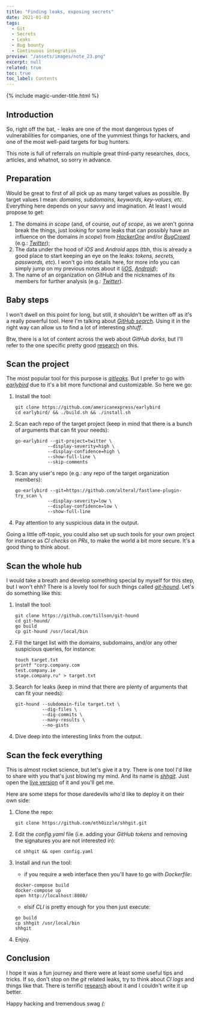 ```yaml
---
title: "Finding leaks, exposing secrets"
date: 2021-01-03
tags:
  - Git
  - Secrets
  - Leaks
  - Bug bounty
  - Continuous integration
preview: "/assets/images/note_23.png"
excerpt: null
related: true
toc: true
toc_label: Contents
---
```


{% include magic-under-title.html %}

## Introduction

So, right off the bat, - leaks are one of the most dangerous types of vulnerabilities for companies, one of the yummiest things for hackers, and one of the most well-paid targets for bug hunters.

This note is full of referrals on multiple great third-party researches, docs, articles, and whatnot, so sorry in advance.

## Preparation

Would be great to first of all pick up as many target values as possible. By target values I mean: *domains, subdomains, keywords, key-values, etc*. Everything here depends on your savvy and imagination. At least I would propose to get:

1. The domains *in scope* (and, of course, *out of scope*, as we aren't gonna break the things, just looking for some leaks that can possibly have an influence on the domains *in scope*) from *[HackerOne](https://hackerone.com/)* and/or *[BugCrowd](https://bugcrowd.com/)* (e.g.: *[Twitter](https://hackerone.com/twitter)*);
2. The data under the hood of *iOS* and *Android* apps (tbh, this is already a good place to start keeping an eye on the leaks: *tokens, secrets, passwords, etc*). I won't go into details here, for more info you can simply jump on my previous notes about it (*[iOS](/note-21/)*, *[Android](/note-10/)*);
3. The name of an organization on *GitHub* and the nicknames of its members for further analysis (e.g.: *[Twitter](https://github.com/orgs/twitter/people)*).

## Baby steps

I won't dwell on this point for long, but still, it shouldn't be written off as it's a really powerful tool. Here I'm talking about *[GitHub search](https://docs.github.com/en/free-pro-team@latest/github/searching-for-information-on-github/about-searching-on-github)*. Using it in the right way can allow us to find a lot of interesting *shtuff*.

Btw, there is a lot of content across the web about *GitHub dorks*, but I'll refer to the one specific pretty good [research](https://securitytrails.com/blog/github-dorks) on this.

## Scan the project

The most popular tool for this purpose is *[gitleaks](https://github.com/zricethezav/gitleaks)*. But I prefer to go with *[earlybird](https://github.com/americanexpress/earlybird)* due to it's a bit more functional and customizable. So here we go:

1. Install the tool:

    ```shell
    git clone https://github.com/americanexpress/earlybird
    cd earlybird/ && ./build.sh && ./install.sh
    ```

2. Scan each repo of the target project (keep in mind that there is a bunch of arguments that can fit your needs):

    ```shell
    go-earlybird --git-project=twitter \
                --display-severity=high \
                --display-confidence=high \
                --show-full-line \
                --skip-comments
    ```

3. Scan any user's repo (e.g.: any repo of the target organization members):

    ```shell
    go-earlybird --git=https://github.com/alteral/fastlane-plugin-try_scan \
                --display-severity=low \
                --display-confidence=low \
                --show-full-line
    ```

4. Pay attention to any suspicious data in the output.

Going a little off-topic, you could also set up such tools for your own project for instance as *CI checks* on *PRs*, to make the world a bit more secure. It's a good thing to think about.

## Scan the whole hub

I would take a breath and develop something special by myself for this step, but I won't ehh? There is a lovely tool for such things called *[git-hound](https://github.com/tillson/git-hound)*. Let's do something like this:

1. Install the tool:

    ```shell
    git clone https://github.com/tillson/git-hound
    cd git-hound/
    go build
    cp git-hound /usr/local/bin
    ```

2. Fill the target list with the domains, subdomains, and/or any other suspicious queries, for instance:

    ```shell
    touch target.txt
    printf "corp.company.com
    test.company.ie
    stage.company.ru" > target.txt
    ```

3. Search for leaks (keep in mind that there are plenty of arguments that can fit your needs):

    ```shell
    git-hound --subdomain-file target.txt \
              --dig-files \
              --dig-commits \
              --many-results \
              --no-gists
    ```

4. Dive deep into the interesting links from the output.

## Scan the feck everything

This is almost rocket science, but let's give it a try. There is one tool I'd like to share with you that's just blowing my mind. And its name is *[shhgit](https://github.com/eth0izzle/shhgit)*. Just open the [live version](https://shhgit.com/) of it and you'll get me.

Here are some steps for those daredevils who'd like to deploy it on their own side:

1. Clone the repo:

    ```shell
    git clone https://github.com/eth0izzle/shhgit.git
    ```

2. Edit the *config.yaml* file (i.e. adding your *GitHub tokens* and removing the signatures you are not interested in):

    ```shell
    cd shhgit && open config.yaml
    ```

3. Install and run the tool:

    - if you require a web interface then you'll have to go with *Dockerfile*:

    ```shell
    docker-compose build
    docker-compose up
    open http://localhost:8080/
    ```

    - elsif *CLI* is pretty enough for you then just execute:

    ```shell
    go build
    cp shhgit /usr/local/bin
    shhgit
    ```

4. Enjoy.

## Conclusion

I hope it was a fun journey and there were at least some useful tips and tricks. If so, don't stop on the *git* related leaks, try to think about *CI logs* and things like that. There is terrific [research](https://edoverflow.com/2019/ci-knew-there-would-be-bugs-here/) about it and I couldn't write it up better.

Happy hacking and tremendous swag *(:*
